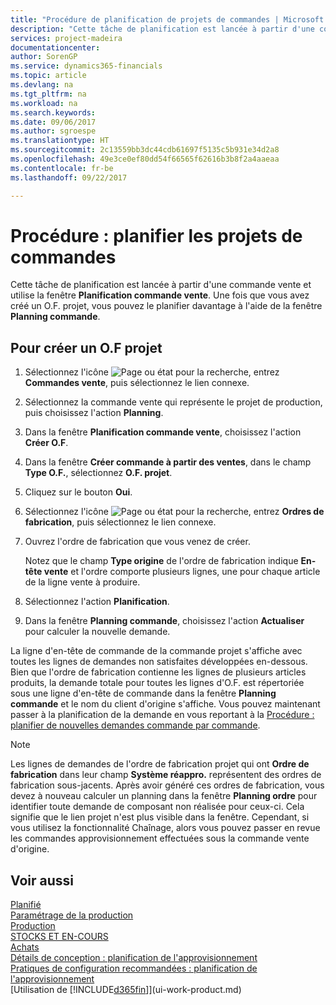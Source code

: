 ```yaml
---
title: "Procédure de planification de projets de commandes | Microsoft Docs"
description: "Cette tâche de planification est lancée à partir d'une commande vente et utilise la fenêtre **Planification commande vente**. Une fois que vous avez créé un O.F. projet, vous pouvez le planifier davantage à l'aide de la fenêtre **Planning commande**."
services: project-madeira
documentationcenter: 
author: SorenGP
ms.service: dynamics365-financials
ms.topic: article
ms.devlang: na
ms.tgt_pltfrm: na
ms.workload: na
ms.search.keywords: 
ms.date: 09/06/2017
ms.author: sgroespe
ms.translationtype: HT
ms.sourcegitcommit: 2c13559bb3dc44cdb61697f5135c5b931e34d2a8
ms.openlocfilehash: 49e3ce0ef80dd54f66565f62616b3b8f2a4aaeaa
ms.contentlocale: fr-be
ms.lasthandoff: 09/22/2017

---
```

# <a name="how-to-plan-project-orders"></a>Procédure : planifier les projets de commandes
Cette tâche de planification est lancée à partir d'une commande vente et utilise la fenêtre **Planification commande vente**. Une fois que vous avez créé un O.F. projet, vous pouvez le planifier davantage à l'aide de la fenêtre **Planning commande**.  

## <a name="to-create-a-project-production-order"></a>Pour créer un O.F projet  

1.  Sélectionnez l'icône ![Page ou état pour la recherche](media/ui-search/search_small.png "Page ou état pour la recherche"), entrez **Commandes vente**, puis sélectionnez le lien connexe.  
2.  Sélectionnez la commande vente qui représente le projet de production, puis choisissez l'action **Planning**.  
4.  Dans la fenêtre **Planification commande vente**, choisissez l'action **Créer O.F**.  
5.  Dans la fenêtre **Créer commande à partir des ventes**, dans le champ **Type O.F.**, sélectionnez **O.F. projet**.  
6.  Cliquez sur le bouton **Oui**.  
7.  Sélectionnez l'icône ![Page ou état pour la recherche](media/ui-search/search_small.png "Page ou état pour la recherche"), entrez **Ordres de fabrication**, puis sélectionnez le lien connexe.
8. Ouvrez l'ordre de fabrication que vous venez de créer.  

    Notez que le champ **Type origine** de l'ordre de fabrication indique **En-tête vente** et l'ordre comporte plusieurs lignes, une pour chaque article de la ligne vente à produire.  
9. Sélectionnez l'action **Planification**.
10. Dans la fenêtre **Planning commande**, choisissez l'action **Actualiser** pour calculer la nouvelle demande.  

La ligne d'en-tête de commande de la commande projet s'affiche avec toutes les lignes de demandes non satisfaites développées en-dessous. Bien que l'ordre de fabrication contienne les lignes de plusieurs articles produits, la demande totale pour toutes les lignes d'O.F. est répertoriée sous une ligne d'en-tête de commande dans la fenêtre **Planning commande** et le nom du client d'origine s'affiche. Vous pouvez maintenant passer à la planification de la demande en vous reportant à la [Procédure : planifier de nouvelles demandes commande par commande](production-how-to-plan-for-new-demand.md).  

> [!NOTE]  
>  Les lignes de demandes de l'ordre de fabrication projet qui ont **Ordre de fabrication** dans leur champ **Système réappro.** représentent des ordres de fabrication sous-jacents. Après avoir généré ces ordres de fabrication, vous devez à nouveau calculer un planning dans la fenêtre **Planning ordre** pour identifier toute demande de composant non réalisée pour ceux-ci. Cela signifie que le lien projet n'est plus visible dans la fenêtre. Cependant, si vous utilisez la fonctionnalité Chaînage, alors vous pouvez passer en revue les commandes approvisionnement effectuées sous la commande vente d'origine.  

## <a name="see-also"></a>Voir aussi
[Planifié](production-planning.md)   
[Paramétrage de la production](production-configure-production-processes.md)  
[Production](production-manage-manufacturing.md)    
[STOCKS ET EN-COURS](inventory-manage-inventory.md)  
[Achats](purchasing-manage-purchasing.md)  
[Détails de conception : planification de l'approvisionnement](design-details-supply-planning.md)   
[Pratiques de configuration recommandées : planification de l'approvisionnement](setup-best-practices-supply-planning.md)  
[Utilisation de [!INCLUDE[d365fin](includes/d365fin_md.md)]](ui-work-product.md)

